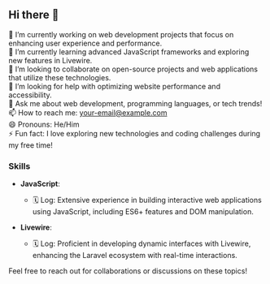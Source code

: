 ## Hi there 👋

<!--
**YourGitHubUsername/YourGitHubUsername** is a ✨ _special_ ✨ repository because its `README.md` (this file) appears on your GitHub profile.

Here are some ideas to get you started:

- 🔭 I’m currently working on ...
- 🌱 I’m currently learning ...
- 👯 I’m looking to collaborate on ...
- 🤔 I’m looking for help with ...
- 💬 Ask me about ...
- 📫 How to reach me: ...
- 😄 Pronouns: ...
- ⚡ Fun fact: ...
-->

🔭 I’m currently working on web development projects that focus on enhancing user experience and performance.  
🌱 I’m currently learning advanced JavaScript frameworks and exploring new features in Livewire.  
👯 I’m looking to collaborate on open-source projects and web applications that utilize these technologies.  
🤔 I’m looking for help with optimizing website performance and accessibility.  
💬 Ask me about web development, programming languages, or tech trends!  
📫 How to reach me: [your-email@example.com](mailto:your-email@example.com)  
😄 Pronouns: He/Him  
⚡ Fun fact: I love exploring new technologies and coding challenges during my free time!  

### Skills
- **JavaScript**: 
  - 🗓️ Log: Extensive experience in building interactive web applications using JavaScript, including ES6+ features and DOM manipulation.
  
- **Livewire**: 
  - 🗓️ Log: Proficient in developing dynamic interfaces with Livewire, enhancing the Laravel ecosystem with real-time interactions.

Feel free to reach out for collaborations or discussions on these topics!
